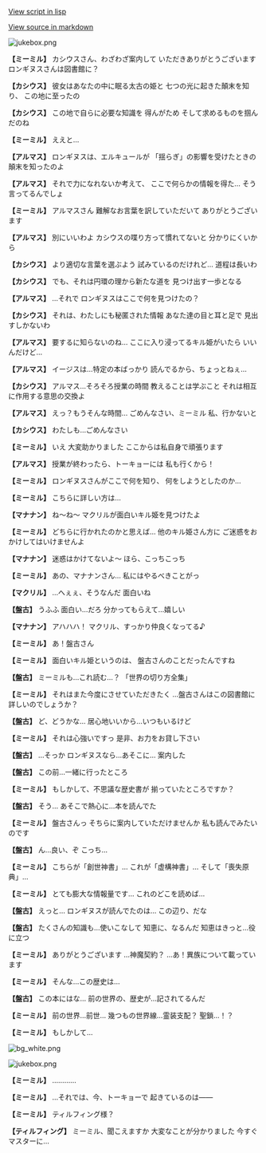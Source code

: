 [View script in lisp](../scripts/202316090.txt)

[View source in markdown](202316090.md)

![jukebox.png](../images/backgrounds/jukebox.png)

**【ミーミル】**
カシウスさん、わざわざ案内して
いただきありがとうございます
ロンギヌスさんは図書館に？

**【カシウス】**
彼女はあなたの中に眠る太古の姫と
七つの光に起きた顛末を知り、
この地に至ったの

**【カシウス】**
この地で自らに必要な知識を
得んがため
そして求めるものを掴んだのね

**【ミーミル】**
ええと…

**【アルマス】**
ロンギヌスは、エルキュールが
「揺らぎ」の影響を受けたときの
顛末を知ったのよ

**【アルマス】**
それで力になれないか考えて、
ここで何らかの情報を得た…
そう言ってるんでしょ

**【ミーミル】**
アルマスさん
難解なお言葉を訳していただいて
ありがとうございます

**【アルマス】**
別にいいわよ
カシウスの喋り方って慣れてないと
分かりにくいから

**【カシウス】**
より適切な言葉を選ぶよう
試みているのだけれど…
道程は長いわ

**【カシウス】**
でも、それは円環の理から新たな道を
見つけ出す一歩となる

**【アルマス】**
…それで
ロンギヌスはここで何を見つけたの？

**【カシウス】**
それは、わたしにも秘匿された情報
あなた達の目と耳と足で
見出すしかないわ

**【アルマス】**
要するに知らないのね…
ここに入り浸ってるキル姫がいたら
いいんだけど…

**【アルマス】**
イージスは…特定の本ばっかり
読んでるから、ちょっとねぇ…

**【カシウス】**
アルマス…そろそろ授業の時間
教えることは学ぶこと
それは相互に作用する意思の交換よ

**【アルマス】**
えっ？もうそんな時間…
ごめんなさい、ミーミル
私、行かないと

**【カシウス】**
わたしも…ごめんなさい

**【ミーミル】**
いえ
大変助かりました
ここからは私自身で頑張ります

**【アルマス】**
授業が終わったら、トーキョーには
私も行くから！

**【ミーミル】**
ロンギヌスさんがここで何を知り、
何をしようとしたのか…

**【ミーミル】**
こちらに詳しい方は…

**【マナナン】**
ね～ね～
マクリルが面白いキル姫を見つけたよ

**【ミーミル】**
どちらに行かれたのかと思えば…
他のキル姫さん方に
ご迷惑をおかけしてはいけませんよ

**【マナナン】**
迷惑はかけてないよ～
ほら、こっちこっち

**【ミーミル】**
あの、マナナンさん…
私にはやるべきことがっ

**【マクリル】**
…へぇぇ、そうなんだ
面白いね

**【盤古】**
うふふ
面白い…だろ
分かってもらえて…嬉しい

**【マナナン】**
アハハハ！
マクリル、すっかり仲良くなってる♪

**【ミーミル】**
あ！盤古さん

**【ミーミル】**
面白いキル姫というのは、
盤古さんのことだったんですね

**【盤古】**
ミーミルも…これ読む…？
「世界の切り方全集」

**【ミーミル】**
それはまた今度にさせていただきたく
…盤古さんはこの図書館に
詳しいのでしょうか？

**【盤古】**
ど、どうかな…
居心地いいから…いつもいるけど

**【ミーミル】**
それは心強いですっ
是非、お力をお貸し下さい

**【盤古】**
…そっか
ロンギヌスなら…あそこに…
案内した

**【盤古】**
この前…一緒に行ったところ

**【ミーミル】**
もしかして、不思議な歴史書が
揃っていたところですか？

**【盤古】**
そう…
あそこで熱心に…本を読んでた

**【ミーミル】**
盤古さんっ
そちらに案内していただけませんか
私も読んでみたいのです

**【盤古】**
ん…良い、ぞ
こっち…

**【ミーミル】**
こちらが「創世神書」…
これが「虚構神書」…
そして「喪失原典」…

**【ミーミル】**
とても膨大な情報量です…
これのどこを読めば…

**【盤古】**
えっと…
ロンギヌスが読んでたのは…
この辺り、だな

**【盤古】**
たくさんの知識も…使いこなして
知恵に、なるんだ
知恵はきっと…役に立つ

**【ミーミル】**
ありがとうございます
…神魔契約？
…あ！異族について載っています

**【ミーミル】**
そんな…この歴史は…

**【盤古】**
この本にはな…
前の世界の、歴史が…記されてるんだ

**【ミーミル】**
前の世界…前世…
幾つもの世界線…霊装支配？
聖鎖…！？

**【ミーミル】**
もしかして…

![bg_white.png](../images/backgrounds/bg_white.png)

![jukebox.png](../images/backgrounds/jukebox.png)

**【ミーミル】**
…………

**【ミーミル】**
…それでは、今、トーキョーで
起きているのは――

**【ミーミル】**
ティルフィング様？

**【ティルフィング】**
ミーミル、聞こえますか
大変なことが分かりました
今すぐマスターに…
